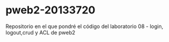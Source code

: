 # pweb2-20133720
Repositorio en el que pondré el código del laboratorio 08 - login, logout,crud y ACL de pweb2
